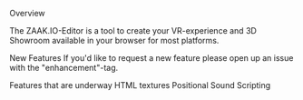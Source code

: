 Overview

The ZAAK.IO-Editor is a tool to create your VR-experience and 3D Showroom available in your browser for most platforms.



New Features
If you'd like to request a new feature please open up an issue with the "enhancement"-tag. 

Features that are underway
HTML textures
Positional Sound
Scripting
